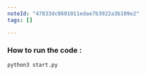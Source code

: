```yaml
---
noteId: "47833dc0601011edae7b3922a3b109e2"
tags: []

---
```


### How to run the code :

`python3 start.py`